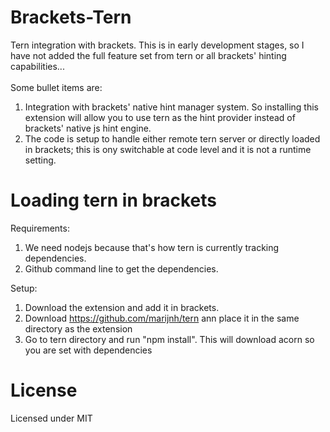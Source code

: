 Brackets-Tern
=============

Tern integration with brackets.  This is in early development stages, so I have not added the full feature set from tern or all brackets' hinting capabilities...<br><br>
Some bullet items are:

1. Integration with brackets' native hint manager system. So installing this extension will allow you to use tern as the hint provider instead of brackets' native js hint engine.
2. The code is setup to handle either remote tern server or directly loaded in brackets; this is ony switchable at code level and it is not a runtime setting.


Loading tern in brackets
=============

Requirements:<br>
1. We need nodejs because that's how tern is currently tracking dependencies.<br>
2. Github command line to get the dependencies.<br>

Setup:<br>
1. Download the extension and add it in brackets.<br>
2. Download https://github.com/marijnh/tern ann place it in the same directory as the extension<br>
3. Go to tern directory and run "npm install". This will download acorn so you are set with dependencies<br>


License
=============

Licensed under MIT
